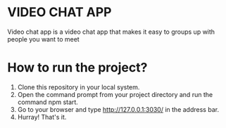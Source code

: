 # VIDEO CHAT APP
Video chat app is a video chat app that makes it easy to groups up with people you want to meet

# How to run the project?
  1. Clone this repository in your local system.
  2. Open the command prompt from your project directory and run the command npm start.
  3. Go to your browser and type http://127.0.0.1:3030/ in the address bar.
  4. Hurray! That's it.
